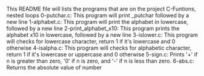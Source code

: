 This README file will lists the programs that are on the project C-Funtions, nested loops
0-putchar.c: This program will print _putchar followed by a new line
1-alphabet.c: This program will print the alphabet in lowercase, followed by a new line
2-print_alphabet_x10: This program prints the alphabet x10 in lowercase, followed by a new line
3-islower.c: This program will checks for lowercase character, return 1 if it's lowercase and 0 otherwise
4-isalpha.c: This program will checks for alphabetic character, return 1 if it's lowercase or uppercase  and 0 otherwise
5-sign.c: Prints '+' if n is greater than zero, '0' if n is zero, and '-' if n is less than zero.
6-abs.c: Returns the absolute value of number
